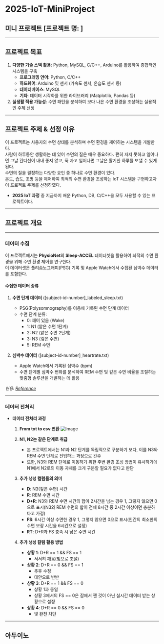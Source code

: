 # 2025-IoT-MiniProject
## 미니 프로젝트 [프로젝트 명: ]

---

## 프로젝트 목표
1. **다양한 기술 스택 활용**: Python, MySQL, C/C++, Arduino를 활용하여 종합적인 시스템을 구축
    - **프로그래밍 언어**: Python, C/C++
    - **하드웨어**: Arduino 및 센서 (가속도 센서, 온습도 센서 등)
    - **데이터베이스**: MySQL
    - **기타**: 데이터 시각화를 위한 라이브러리 (Matplotlib, Pandas 등)
2. **실생활 적용 가능성**: 수면 패턴을 분석하여 보다 나은 수면 환경을 조성하는 실용적인 주제 선정

---

## 프로젝트 주제 & 선정 이유
이 프로젝트는 사용자의 수면 상태를 분석하며 수면 환경을 제어하는 시스템을 개발한다.  
사람이 하루동안 생활하는 데 있어 수면의 질은 매우 중요하다. 편히 자지 못하고 일어나면 그날 컨디션이 내내 좋지 않고, 푹 자고 일어나면 그날은 활기찬 하루를 보낼 수 있게 된다.  
수면의 질을 결정하는 다양한 요인 중 하나로 수면 환경이 있다.  
온도, 습도, 조명 등을 제어하여 최적의 수면 환경을 조성하는 IoT 시스템을 구현하고자 이 프로젝트 주제를 선정하였다.

- **2025 IoT 과정** 중 지금까지 배운 Python, DB, C/C++을 모두 사용할 수 있는 프로젝트이다.

---

## 프로젝트 개요

---

### 데이터 수집
이 프로젝트에서는 **PhysioNet**의 **Sleep-ACCEL** 데이터셋을 활용하여 최적의 수면 환경을 위해 주변 환경 제어를 연구한다.  
이 데이터셋은 폴리솜노그래피(PSG) 기록 및 Apple Watch에서 수집된 심박수 데이터를 포함한다.

#### 수집한 데이터 종류
1. **수면 단계 데이터** ([subject-id-number]_labeled_sleep.txt)
    - PSG(Polysomnography)를 이용해 기록된 수면 단계 데이터
    - 수면 단계 분류:
        - 0: 깨어 있음 (Wake)
        - 1: N1 (얕은 수면 1단계)
        - 2: N2 (얕은 수면 2단계)
        - 3: N3 (깊은 수면)
        - 5: REM 수면

2. **심박수 데이터** ([subject-id-number]_heartrate.txt)
    - Apple Watch에서 기록된 심박수 (bpm)
    - 수면 단계별 심박수 변화를 분석하여 REM 수면 및 깊은 수면 비율을 조절하는 맞춤형 솔루션을 개발하는 데 활용

*인용: [Reference](./Reference.txt)*

---

### 데이터 전처리
- **데이터 전처리 과정**
    1. **From txt to csv 변환**
    ![Image](path_to_image)  <!-- 여기에 관련 이미지 추가 -->
    2. **N1, N2는 같은 단계로 취급**
        - 본 프로젝트에서는 N1과 N2 단계를 독립적으로 구분하기 보다, 이를 N3와 REM 수면 단계로 진입하는 과정으로 간주
        - 또한, N3와 REM 단계로 이동하기 위한 주변 환경 조성 방법이 유사하기에 N1에서 N2로의 이동 자체를 크게 구분할 필요가 없다고 판단
    3. **추가 생성 컬럼들의 의미**
        - **D**: N3(깊은 수면) 시간
        - **R**: REM 수면 시간
        - **D+R**: N3와 REM 수면 시간의 합이 2시간을 넘는 경우 1, 그렇지 않으면 0으로 표시(N3와 REM 수면의 합이 전체 8시간 중 2시간 이상이면 충분하다고 가정)
        - **FS**: 6시간 이상 수면한 경우 1, 그렇지 않으면 0으로 표시(인간의 최소한의 수면 보장 시간을 6시간으로 설정)
        - **RT**: D+R과 FS 충족 시 남은 수면 시간

    4. **추가 생성 칼럼 활용 방법**
        - **상황 1**: D+R == 1 && FS == 1
            - 서서히 깨움(빛으로 조절)
        - **상황 2**: D+R == 0 && FS == 1
            - 추후 수정
            - 대안으로 반반
        - **상황 3**: D+R == 1 && FS == 0
            - 상황 1과 동일
            - 상황 3에서의 FS == 0은 잠에서 깬 것이 아닌 실시간 데이터 받는 상황으로 설정
        - **상황 4**: D+R == 0 && FS == 0
            - 빛 완전 차단

---

## 아두이노
